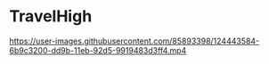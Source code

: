 # TravelHigh


https://user-images.githubusercontent.com/85893398/124443584-6b9c3200-dd9b-11eb-92d5-9919483d3ff4.mp4

